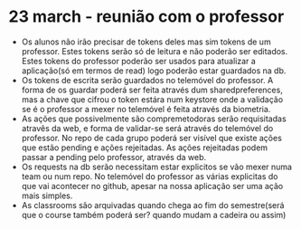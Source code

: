 # 23 march - reunião com o professor
- Os alunos  não irão precisar de tokens deles mas sim tokens de um professor. Estes tokens serão só de leitura e não poderão ser editados. Estes tokens do professor poderão ser usados para atualizar a aplicação(só em termos de read) logo poderão estar guardados na db.
- Os tokens de escrita serão guardados no telemóvel do professor. A forma de os guardar poderá ser feita através dum sharedpreferences, mas a chave que cifrou o token estára num keystore onde a validação se é o professor a mexer no telemóvel é feita através da biometria.
- As ações que possivelmente são compremetodoras serão requisitadas atravês da web, e forma de validar-se será através do telemóvel do professor. No repo de cada grupo poderá ser visível que existe ações que estão pending e ações rejeitadas. As ações rejeitadas podem passar a pending pelo professor, através da web.
- Os requests na db  serão necessitam estar explicitos se vão mexer numa team ou num repo. No telemóvel do professor as várias explicitas do que vai acontecer no github, apesar na nossa aplicação ser uma ação mais simples.
- As  classrooms são arquivadas quando chega ao fim do semestre(será que o course também poderá ser? quando mudam a cadeira ou assim)